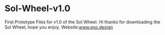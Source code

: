 # Sol-Wheel-v1.0
First Prototype Files for v1.0 of the Sol Wheel.
Hi thanks for downloading the Sol Wheel, hope you enjoy. 
Website:www.eso.design
